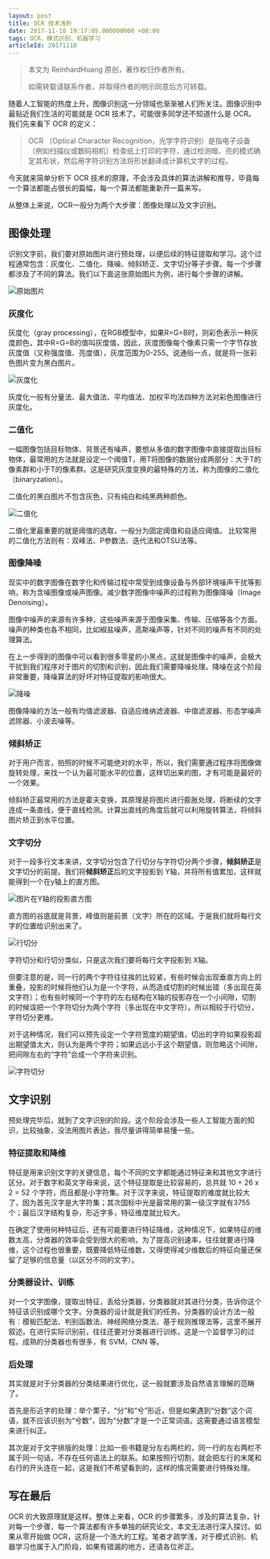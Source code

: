```yaml
---
layout: post
title: OCR 技术浅析
date: 2017-11-10 19:17:05.000000000 +08:00
tags: OCR、模式识别、机器学习
articleId: 20171110
---
```


> 本文为 ReinhardHuang 原创，著作权归作者所有。
> 
> 如需转载请联系作者，并取得作者的明示同意后方可转载。

随着人工智能的热度上升，图像识别这一分领域也渐渐被人们所关注。图像识别中最贴近我们生活的可能就是 OCR 技术了。可能很多同学还不知道什么是 OCR。我们先来看下 OCR 的定义：

> OCR （Optical Character Recognition，光学字符识别）是指电子设备（例如扫描仪或数码相机）检查纸上打印的字符，通过检测暗、亮的模式确定其形状，然后用字符识别方法将形状翻译成计算机文字的过程。

今天就来简单分析下 OCR 技术的原理，不会涉及具体的算法讲解和推导，毕竟每一个算法都能占很长的篇幅，每一个算法都能重新开一篇来写。

从整体上来说，OCR一般分为两个大步骤：图像处理以及文字识别。

## 图像处理

识别文字前，我们要对原始图片进行预处理，以便后续的特征提取和学习。这个过程通常包含：灰度化、二值化、降噪、倾斜矫正、文字切分等子步骤。每一个步骤都涉及了不同的算法。我们以下面这张原始图片为例，进行每个步骤的讲解。

![原始图片](http://reinhardhuang.com/assets/2017-11-10/OCR1.png)

### 灰度化

灰度化（gray processing），在RGB模型中，如果R=G=B时，则彩色表示一种灰度颜色，其中R=G=B的值叫灰度值，因此，灰度图像每个像素只需一个字节存放灰度值（又称强度值、亮度值），灰度范围为0-255。说通俗一点，就是将一张彩色图片变为黑白图片。

![灰度化](http://reinhardhuang.com/assets/2017-11-10/OCR2.png)

灰度化一般有分量法、最大值法、平均值法、加权平均法四种方法对彩色图像进行灰度化。

### 二值化

一幅图像包括目标物体、背景还有噪声，要想从多值的数字图像中直接提取出目标物体，最常用的方法就是设定一个阈值T，用T将图像的数据分成两部分：大于T的像素群和小于T的像素群。这是研究灰度变换的最特殊的方法，称为图像的二值化（binaryzation）。

二值化的黑白图片不包含灰色，只有纯白和纯黑两种颜色。

![二值化](http://reinhardhuang.com/assets/2017-11-10/OCR3.png)

二值化里最重要的就是阈值的选取，一般分为固定阈值和自适应阈值。 比较常用的二值化方法则有：双峰法、P参数法、迭代法和OTSU法等。

### 图像降噪

现实中的数字图像在数字化和传输过程中常受到成像设备与外部环境噪声干扰等影响，称为含噪图像或噪声图像。减少数字图像中噪声的过程称为图像降噪（Image Denoising）。

图像中噪声的来源有许多种，这些噪声来源于图像采集、传输、压缩等各个方面。噪声的种类也各不相同，比如椒盐噪声，高斯噪声等，针对不同的噪声有不同的处理算法。

在上一步得到的图像中可以看到很多零星的小黑点，这就是图像中的噪声，会极大干扰到我们程序对于图片的切割和识别，因此我们需要降噪处理。降噪在这个阶段非常重要，降噪算法的好坏对特征提取的影响很大。

![降噪](http://reinhardhuang.com/assets/2017-11-10/OCR4.png)

图像降噪的方法一般有均值滤波器、自适应维纳滤波器、中值滤波器、形态学噪声滤除器、小波去噪等。

### 倾斜矫正

对于用户而言，拍照的时候不可能绝对的水平，所以，我们需要通过程序将图像做旋转处理，来找一个认为最可能水平的位置，这样切出来的图，才有可能是最好的一个效果。

倾斜矫正最常用的方法是霍夫变换，其原理是将图片进行膨胀处理，将断续的文字连成一条直线，便于直线检测。计算出直线的角度后就可以利用旋转算法，将倾斜图片矫正到水平位置。

### 文字切分

对于一段多行文本来讲，文字切分包含了行切分与字符切分两个步骤，**倾斜矫正**是文字切分的前提。我们将**倾斜矫正**后的文字投影到 Y轴，并将所有值累加，这样就能得到一个在y轴上的直方图。

![图片在Y轴的投影直方图](http://reinhardhuang.com/assets/2017-11-10/OCR5.png)

直方图的谷底就是背景，峰值则是前景（文字）所在的区域。于是我们就将每行文字的位置给识别出来了。

![行切分](http://reinhardhuang.com/assets/2017-11-10/OCR6.png)

字符切分和行切分类似，只是这次我们要将每行文字投影到 X轴。

但要注意的是，同一行的两个字符往往挨的比较紧，有些时候会出现垂直方向上的重叠，投影的时候将他们认为是一个字符，从而造成切割的时候出错（多出现在英文字符）；也有些时候同一个字符的左右结构在X轴的投影存在一个小间隙，切割的时候误把一个字符切分为两个字符（多出现在中文字符）。所以相较于行切分，字符切分更难。

对于这种情况，我们可以预先设定一个字符宽度的期望值，切出的字符如果投影超出期望值太大，则认为是两个字符；如果远远小于这个期望值，则忽略这个间隙，把间隙左右的“字符”合成一个字符来识别。

![字符切分](http://reinhardhuang.com/assets/2017-11-10/OCR7.png)


## 文字识别

预处理完毕后，就到了文字识别的阶段。这个阶段会涉及一些人工智能方面的知识，比较抽象，没法用图片表达，我尽量讲得简单易懂一些。

### 特征提取和降维

特征是用来识别文字的关键信息，每个不同的文字都能通过特征来和其他文字进行区分。对于数字和英文字母来说，这个特征提取是比较容易的，总共就 10 + 26 x 2 = 52 个字符，而且都是小字符集。对于汉字来说，特征提取的难度就比较大了，因为首先汉字是大字符集；其次国标中光是最常用的第一级汉字就有3755个；最后汉字结构复杂，形近字多，特征维度就比较大。

在确定了使用何种特征后，还有可能要进行特征降维，这种情况下，如果特征的维数太高，分类器的效率会受到很大的影响，为了提高识别速率，往往就要进行降维，这个过程也很重要，既要降低特征维数，又得使得减少维数后的特征向量还保留了足够的信息量（以区分不同的文字）。

### 分类器设计、训练

对一个文字图像，提取出特征，丢给分类器，分类器就对其进行分类，告诉你这个特征该识别成哪个文字。分类器的设计就是我们的任务。分类器的设计方法一般有：模板匹配法、判别函数法、神经网络分类法、基于规则推理法等，这里不展开叙述。在进行实际识别前，往往还要对分类器进行训练，这是一个监督学习的过程。成熟的分类器也有很多，有 SVM，CNN 等。

### 后处理

其实就是对于分类器的分类结果进行优化，这一般就要涉及自然语言理解的范畴了。

首先是形近字的处理：举个栗子，“分”和“兮”形近，但是如果遇到“分数”这个词语，就不应该识别为“兮数”，因为“分数”才是一个正常词语。这需要通过语言模型来进行纠正。

其次是对于文字排版的处理：比如一些书籍是分左右两栏的，同一行的左右两栏不属于同一句话，不存在任何语法上的联系。如果按照行切割，就会把左行的末尾和右行的开头连在一起，这是我们不希望看到的，这样的情况需要进行特殊处理。

## 写在最后

OCR 的大致原理就是这样。整体上来看，OCR 的步骤繁多，涉及的算法复杂，针对每一个步骤，每一个算法都有许多单独的研究论文，本文无法进行深入探讨。如果从零开始做 OCR，这将是一个浩大的工程。笔者才疏学浅，对于模式识别、机器学习也属于入门阶段，如果有错漏的地方，还请各位斧正。